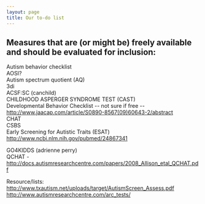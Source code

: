```yaml
---
layout: page  
title: Our to-do list  
---
```


## Measures that are (or might be) freely available and should be evaluated for inclusion: ##

Autism behavior checklist  
AOSI?  
Autism spectrum quotient (AQ)  
3di  
ACSF:SC (canchild)  
CHILDHOOD ASPERGER SYNDROME TEST (CAST)  
Developmental Behavior Checklist -- not sure if free -- http://www.jaacap.com/article/S0890-8567(09)60643-2/abstract  
CHAT  
CSBS  
Early Screening for Autistic Traits (ESAT) http://www.ncbi.nlm.nih.gov/pubmed/24867341

GO4KIDDS (adrienne perry)  
QCHAT - http://docs.autismresearchcentre.com/papers/2008_Allison_etal_QCHAT.pdf

Resource/lists:
http://www.txautism.net/uploads/target/AutismScreen_Assess.pdf
http://www.autismresearchcentre.com/arc_tests/
